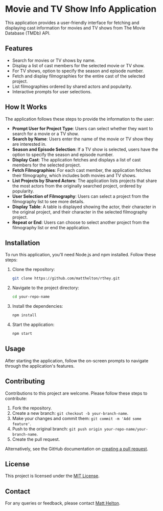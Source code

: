 # Movie and TV Show Info Application

This application provides a user-friendly interface for fetching and displaying cast information for movies and TV shows from The Movie Database (TMDb) API.

## Features

- Search for movies or TV shows by name.
- Display a list of cast members for the selected movie or TV show.
- For TV shows, option to specify the season and episode number.
- Fetch and display filmographies for the entire cast of the selected project.
- List filmographies ordered by shared actors and popularity.
- Interactive prompts for user selections.

## How It Works

The application follows these steps to provide the information to the user:

- **Prompt User for Project Type**: Users can select whether they want to search for a movie or a TV show.
- **Search by Name**: Users enter the name of the movie or TV show they are interested in.
- **Season and Episode Selection**: If a TV show is selected, users have the option to specify the season and episode number.
- **Display Cast**: The application fetches and displays a list of cast members for the selected project.
- **Fetch Filmographies**: For each cast member, the application fetches their filmography, which includes both movies and TV shows.
- **List Projects by Shared Actors**: The application lists projects that share the most actors from the originally searched project, ordered by popularity.
- **User Selection of Filmography**: Users can select a project from the filmography list to see more details.
- **Display Table**: A table is displayed showing the actor, their character in the original project, and their character in the selected filmography project.
- **Repeat or End**: Users can choose to select another project from the filmography list or end the application.

## Installation

To run this application, you'll need Node.js and npm installed. Follow these steps:

1. Clone the repository:
   ```bash
   git clone https://github.com/matthelton/rthey.git
   ```
2. Navigate to the project directory:
   ```bash
   cd your-repo-name
   ```
3. Install the dependencies:
   ```bash
   npm install
   ```
4. Start the application:
   ```bash
   npm start
   ```

## Usage

After starting the application, follow the on-screen prompts to navigate through the application's features.

## Contributing

Contributions to this project are welcome. Please follow these steps to contribute:

1. Fork the repository.
2. Create a new branch: `git checkout -b your-branch-name`.
3. Make your changes and commit them: `git commit -m 'Add some feature'`.
4. Push to the original branch: `git push origin your-repo-name/your-branch-name`.
5. Create the pull request.

Alternatively, see the GitHub documentation on [creating a pull request](https://help.github.com/articles/creating-a-pull-request/).

## License

This project is licensed under the [MIT License](LICENSE.md).

## Contact

For any queries or feedback, please contact [Matt Helton](mailto:mjoelhelton@me.com).